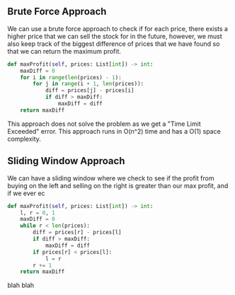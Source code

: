## Brute Force Approach
We can use a brute force approach to check if for each price, there exists a higher price that we can sell the stock for in the future, however, we must also keep track of the biggest difference of prices that we have found so that we can return the maximum profit.
``` python
def maxProfit(self, prices: List[int]) -> int:
	maxDiff = 0
	for i in range(len(prices) - 1):
		for j in range(i + 1, len(prices)):
			diff = prices[j] - prices[i]
			if diff > maxDiff:
				maxDiff = diff
	return maxDiff
```
This approach does not solve the problem as we get a "Time Limit Exceeded" error. This approach runs in O(n^2) time and has a O(1) space complexity.
## Sliding Window Approach
We can have a sliding window where we check to see if the profit from buying on the left and selling on the right is greater than our max profit, and if we ever ec
``` python
def maxProfit(self, prices: List[int]) -> int:
	l, r = 0, 1
	maxDiff = 0
	while r < len(prices):
		diff = prices[r] - prices[l]
		if diff > maxDiff:
			maxDiff = diff
		if prices[r] < prices[l]:
			l = r
		r += 1
	return maxDiff
```
blah blah
